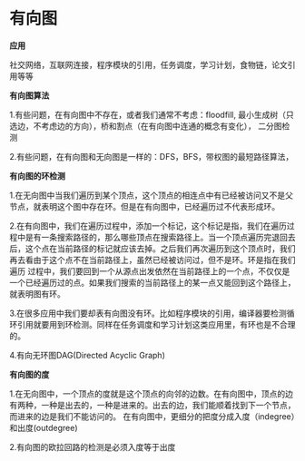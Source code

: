 # 有向图

**应用**

社交网络，互联网连接，程序模块的引用，任务调度，学习计划，食物链，论文引用等等

**有向图算法**

1.有些问题，在有向图中不存在，或者我们通常不考虑：floodfill, 最小生成树（只选边，不考虑边的方向），桥和割点（在有向图中连通的概念有变化），
二分图检测

2.有些问题，在有向图和无向图是一样的：DFS，BFS，带权图的最短路径算法，

**有向图的环检测**

1.在无向图中当我们遍历到某个顶点，这个顶点的相连点中有已经被访问又不是父节点，就表明这个图中存在环。但是在有向图中，已经遍历过不代表形成环。

2.在有向图中，我们在遍历过程中，添加一个标记，这个标记是指，我们在遍历过程中是有一条搜索路径的，那么哪些顶点在搜索路径上。当一个顶点遍历完退回去
后，这个点在当前路径的标记就应该去掉。之后我们再次遍历到这个顶点时，我们再去看由于这个点不在当前路径上，虽然已经被访问过，但不是环。环是指在我们遍历
过程中，我们要回到一个从源点出发依然在当前路径上的一个点，不仅仅是一个已经遍历过的点。如果我们搜索的当前路径上的某一点又能回到这个路径上，就表明图有环。

3.在很多应用中我们要却表有向图没有环。比如程序模块的引用，编译器要检测循环引用就要用到环检测。同样在任务调度和学习计划这类应用里，有环也是不合理的。

4.有向无环图DAG(Directed Acyclic Graph)

**有向图的度**

1.在无向图中，一个顶点的度就是这个顶点的向邻的边数。在有向图中，顶点的边有两种，一种是出去的，一种是进来的。出去的边，我们能顺着找到下一个节点，而进来的边是我们不能访问的。
在有向图中，更细分的把度分成入度（indegree）和出度(outdegree)

2.有向图的欧拉回路的检测是必须入度等于出度
